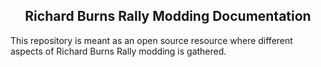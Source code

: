 <h2 align="center">Richard Burns Rally Modding Documentation</h2>

This repository is meant as an open source resource where different aspects of Richard Burns Rally modding is gathered.
